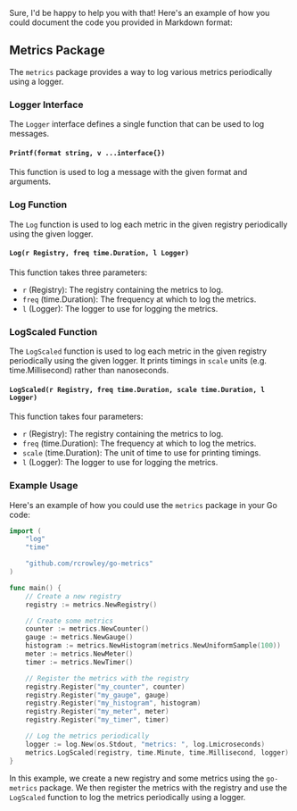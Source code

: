 Sure, I'd be happy to help you with that! Here's an example of how you could document the code you provided in Markdown format:

## Metrics Package

The `metrics` package provides a way to log various metrics periodically using a logger.

### Logger Interface

The `Logger` interface defines a single function that can be used to log messages.

#### `Printf(format string, v ...interface{})`

This function is used to log a message with the given format and arguments.

### Log Function

The `Log` function is used to log each metric in the given registry periodically using the given logger.

#### `Log(r Registry, freq time.Duration, l Logger)`

This function takes three parameters:

- `r` (Registry): The registry containing the metrics to log.
- `freq` (time.Duration): The frequency at which to log the metrics.
- `l` (Logger): The logger to use for logging the metrics.

### LogScaled Function

The `LogScaled` function is used to log each metric in the given registry periodically using the given logger. It prints timings in `scale` units (e.g. time.Millisecond) rather than nanoseconds.

#### `LogScaled(r Registry, freq time.Duration, scale time.Duration, l Logger)`

This function takes four parameters:

- `r` (Registry): The registry containing the metrics to log.
- `freq` (time.Duration): The frequency at which to log the metrics.
- `scale` (time.Duration): The unit of time to use for printing timings.
- `l` (Logger): The logger to use for logging the metrics.

### Example Usage

Here's an example of how you could use the `metrics` package in your Go code:

```go
import (
    "log"
    "time"

    "github.com/rcrowley/go-metrics"
)

func main() {
    // Create a new registry
    registry := metrics.NewRegistry()

    // Create some metrics
    counter := metrics.NewCounter()
    gauge := metrics.NewGauge()
    histogram := metrics.NewHistogram(metrics.NewUniformSample(100))
    meter := metrics.NewMeter()
    timer := metrics.NewTimer()

    // Register the metrics with the registry
    registry.Register("my_counter", counter)
    registry.Register("my_gauge", gauge)
    registry.Register("my_histogram", histogram)
    registry.Register("my_meter", meter)
    registry.Register("my_timer", timer)

    // Log the metrics periodically
    logger := log.New(os.Stdout, "metrics: ", log.Lmicroseconds)
    metrics.LogScaled(registry, time.Minute, time.Millisecond, logger)
}
```

In this example, we create a new registry and some metrics using the `go-metrics` package. We then register the metrics with the registry and use the `LogScaled` function to log the metrics periodically using a logger.